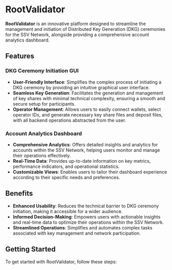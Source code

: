 # RootValidator

**RootValidator** is an innovative platform designed to streamline the management and initiation of Distributed Key Generation (DKG) ceremonies for the SSV Network, alongside providing a comprehensive account analytics dashboard.

## Features

### DKG Ceremony Initiation GUI
- **User-Friendly Interface**: Simplifies the complex process of initiating a DKG ceremony by providing an intuitive graphical user interface.
- **Seamless Key Generation**: Facilitates the generation and management of key shares with minimal technical complexity, ensuring a smooth and secure setup for participants.
- **Operator Management**: Allows users to easily connect wallets, select operator IDs, and generate necessary key share files and deposit files, with all backend operations abstracted from the user.

### Account Analytics Dashboard
- **Comprehensive Analytics**: Offers detailed insights and analytics for accounts within the SSV Network, helping users monitor and manage their operations effectively.
- **Real-Time Data**: Provides up-to-date information on key metrics, performance indicators, and operational statistics.
- **Customizable Views**: Enables users to tailor their dashboard experience according to their specific needs and preferences.

## Benefits

- **Enhanced Usability**: Reduces the technical barrier to DKG ceremony initiation, making it accessible for a wider audience.
- **Informed Decision-Making**: Empowers users with actionable insights and real-time data to optimize their operations within the SSV Network.
- **Streamlined Operations**: Simplifies and automates complex tasks associated with key management and network participation.

## Getting Started

To get started with RootValidator, follow these steps:


